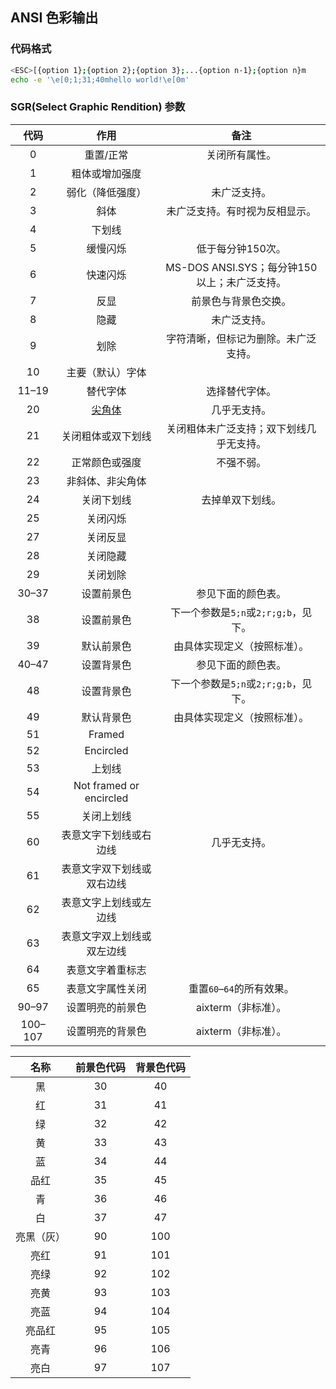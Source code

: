 ## ANSI 色彩输出

### 代码格式

```bash
<ESC>[{option 1};{option 2};{option 3};...{option n-1};{option n}m
echo -e '\e[0;1;31;40mhello world!\e[0m'
```

### SGR(Select Graphic Rendition) 参数

|  代码   |                        作用                        |                     备注                     |
| :-----: | :------------------------------------------------: | :------------------------------------------: |
|    0    |                     重置/正常                      |                关闭所有属性。                |
|    1    |                   粗体或增加强度                   |                                              |
|    2    |                  弱化（降低强度）                  |                 未广泛支持。                 |
|    3    |                        斜体                        |        未广泛支持。有时视为反相显示。        |
|    4    |                       下划线                       |                                              |
|    5    |                      缓慢闪烁                      |              低于每分钟150次。               |
|    6    |                      快速闪烁                      | MS-DOS ANSI.SYS；每分钟150以上；未广泛支持。 |
|    7    |                        反显                        |             前景色与背景色交换。             |
|    8    |                        隐藏                        |                 未广泛支持。                 |
|    9    |                        划除                        |     字符清晰，但标记为删除。未广泛支持。     |
|   10    |                  主要（默认）字体                  |                                              |
|  11–19  |                      替代字体                      |                选择替代字体。                |
|   20    | [尖角体](https://zh.wikipedia.org/wiki/德文尖角體) |                 几乎无支持。                 |
|   21    |                 关闭粗体或双下划线                 |   关闭粗体未广泛支持；双下划线几乎无支持。   |
|   22    |                   正常颜色或强度                   |                  不强不弱。                  |
|   23    |                  非斜体、非尖角体                  |                                              |
|   24    |                     关闭下划线                     |               去掉单双下划线。               |
|   25    |                      关闭闪烁                      |                                              |
|   27    |                      关闭反显                      |                                              |
|   28    |                      关闭隐藏                      |                                              |
|   29    |                      关闭划除                      |                                              |
|  30–37  |                     设置前景色                     |              参见下面的颜色表。              |
|   38    |                     设置前景色                     |     下一个参数是`5;n`或`2;r;g;b`，见下。     |
|   39    |                     默认前景色                     |         由具体实现定义（按照标准）。         |
|  40–47  |                     设置背景色                     |              参见下面的颜色表。              |
|   48    |                     设置背景色                     |     下一个参数是`5;n`或`2;r;g;b`，见下。     |
|   49    |                     默认背景色                     |         由具体实现定义（按照标准）。         |
|   51    |                       Framed                       |                                              |
|   52    |                     Encircled                      |                                              |
|   53    |                       上划线                       |                                              |
|   54    |              Not framed or encircled               |                                              |
|   55    |                     关闭上划线                     |                                              |
|   60    |               表意文字下划线或右边线               |                 几乎无支持。                 |
|   61    |             表意文字双下划线或双右边线             |                                              |
|   62    |               表意文字上划线或左边线               |                                              |
|   63    |             表意文字双上划线或双左边线             |                                              |
|   64    |                  表意文字着重标志                  |                                              |
|   65    |                  表意文字属性关闭                  |          重置`60`–`64`的所有效果。           |
|  90–97  |                  设置明亮的前景色                  |             aixterm（非标准）。              |
| 100–107 |                  设置明亮的背景色                  |             aixterm（非标准）。              |



|    名称    | 前景色代码 | 背景色代码 |
| :--------: | :--------: | :--------: |
|     黑     |     30     |     40     |
|     红     |     31     |     41     |
|     绿     |     32     |     42     |
|     黄     |     33     |     43     |
|     蓝     |     34     |     44     |
|    品红    |     35     |     45     |
|     青     |     36     |     46     |
|     白     |     37     |     47     |
| 亮黑（灰） |     90     |    100     |
|    亮红    |     91     |    101     |
|    亮绿    |     92     |    102     |
|    亮黄    |     93     |    103     |
|    亮蓝    |     94     |    104     |
|   亮品红   |     95     |    105     |
|    亮青    |     96     |    106     |
|    亮白    |     97     |    107     |